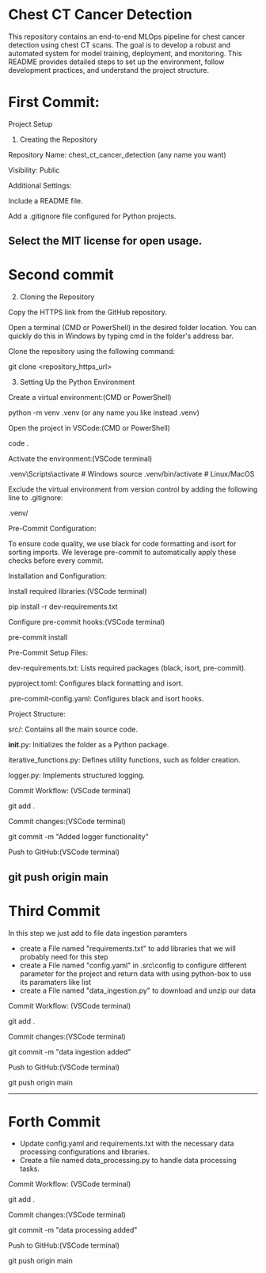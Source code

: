 # Chest CT Cancer Detection

This repository contains an end-to-end MLOps pipeline for chest cancer detection using chest CT scans. The goal is to develop a robust and automated system for model training, deployment, and monitoring. This README provides detailed steps to set up the environment, follow development practices, and understand the project structure.

# First Commit:
Project Setup

1. Creating the Repository

Repository Name: chest_ct_cancer_detection (any name you want)

Visibility: Public

Additional Settings:

Include a README file.

Add a .gitignore file configured for Python projects.

Select the MIT license for open usage.
--------------------------------------------------------------------------------

# Second commit

2. Cloning the Repository

Copy the HTTPS link from the GitHub repository.

Open a terminal (CMD or PowerShell) in the desired folder location. You can quickly do this in Windows by typing cmd in the folder's address bar.

Clone the repository using the following command:

git clone <repository_https_url>

3. Setting Up the Python Environment

Create a virtual environment:(CMD or PowerShell)

python -m venv .venv (or any name you like instead .venv)



Open the project in VSCode:(CMD or PowerShell)

code .

Activate the environment:(VSCode terminal)

.venv\Scripts\activate  # Windows
source .venv/bin/activate  # Linux/MacOS

Exclude the virtual environment from version control by adding the following line to .gitignore:

.venv/

Pre-Commit Configuration:

To ensure code quality, we use black for code formatting and isort for sorting imports. We leverage pre-commit to automatically apply these checks before every commit.

Installation and Configuration:

Install required libraries:(VSCode terminal)

pip install -r dev-requirements.txt

Configure pre-commit hooks:(VSCode terminal)

pre-commit install

Pre-Commit Setup Files:

dev-requirements.txt: Lists required packages (black, isort, pre-commit).

pyproject.toml: Configures black formatting and isort.

.pre-commit-config.yaml: Configures black and isort hooks.

Project Structure:

src/: Contains all the main source code.

__init__.py: Initializes the folder as a Python package.

iterative_functions.py: Defines utility functions, such as folder creation.

logger.py: Implements structured logging.

Commit Workflow: (VSCode terminal)

git add .

Commit changes:(VSCode terminal)

git commit -m "Added logger functionality"

Push to GitHub:(VSCode terminal)

git push origin main
--------------------------------------------------------------------------------
# Third Commit

In this step we just add to file data ingestion paramters
- create a File named "requirements.txt" to add libraries that we will probably need for this step
- create a File named "config.yaml" in .src\config to configure different parameter for the project and return data with using python-box to use its paramaters like list
- create a File named "data_ingestion.py" to download and unzip our data

 Commit Workflow: (VSCode terminal)

git add .

Commit changes:(VSCode terminal)

git commit -m "data ingestion added"

Push to GitHub:(VSCode terminal)

git push origin main

 --------------------------------------------------------------------------------
# Forth Commit

- Update config.yaml and requirements.txt with the necessary data processing configurations and libraries.
- Create a file named data_processing.py to handle data processing tasks.

 Commit Workflow: (VSCode terminal)

git add .

Commit changes:(VSCode terminal)

git commit -m "data processing added"

Push to GitHub:(VSCode terminal)

git push origin main

